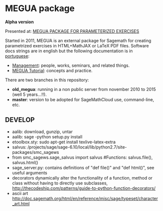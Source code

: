 

MEGUA package
=============

**Alpha version**

Presented at:
<a href="http://library.iated.org/view/CRUZ2013MEG" title="MEGUA PACKAGE FOR PARAMETERIZED EXERCISES">MEGUA PACKAGE FOR PARAMETERIZED EXERCISES</a>


Started in 2011, MEGUA is an external package for Sagemath for creating parametrized exercises in HTML+MathJAX or LaTeX PDF files. Software docs strings are in english but the following documentation is in [portuguese](https://pt.wikipedia.org/wiki/L%C3%ADngua_portuguesa):

- <a href="http://cms.ua.pt/megua" title="MEGUA PACKAGE FOR PARAMETERIZED EXERCISES">Management</a>: people, works, seminars, and related things.
- <a href="http://megua.readthedocs.org/pt/latest/" title="TUTORIAL DO MEGUA">MEGUA Tutorial</a>: concepts and practice.

There are two branches in this repository:

- **old_megua**: running in a non public server from november 2010 to 2015 (well 5 years...!!).
- **master**: version to be adopted for SageMathCloud use, command-line, etc. 

DEVELOP
-------

* aalib: download, gunzip, untar
* aalib: sage -python setup.py install 
* etoolbox.sty: sudo apt-get install texlive-latex-extra
* salvus: /projects/sage/sage-6.10/local/lib/python2.7/site-packages/smc_sagews
* from smc_sagews.sage_salvus import salvus #Functions: salvus.file(), salvus.html()
* sage_server.py: contains definitions of "def file()" and "def html()", see useful arguments
* decorators dynamically alter the functionality of a function, method or class without having to directly use subclasses, http://thecodeship.com/patterns/guide-to-python-function-decorators/
* ascii art http://doc.sagemath.org/html/en/reference/misc/sage/typeset/character_art.html


